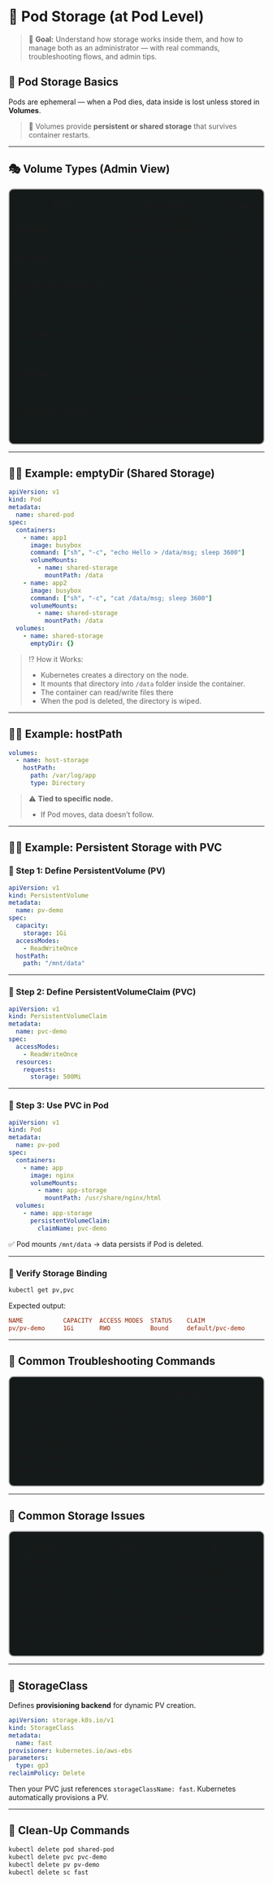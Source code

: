 # 💾 **Pod Storage** (**at Pod Level**)

> 🎯 **Goal:** Understand how storage works inside them, and how to manage both as an administrator — with real commands, troubleshooting flows, and admin tips.

## 📖 **Pod Storage Basics**

Pods are ephemeral — when a Pod dies, data inside is lost unless stored in **Volumes**.

> 💾 Volumes provide **persistent or shared storage** that survives container restarts.

---

## 🎭 **Volume Types** (Admin View)

<div align="center" style="background-color: #141a19ff;color: #a8a5a5ff; border-radius: 10px; border: 2px solid">

| Type                            | Description                                                                      | Scope         |
| ------------------------------- | -------------------------------------------------------------------------------- | ------------- |
| **emptyDir**                    | Temporary storage shared by containers in Pod                                    | Pod lifecycle |
| **hostPath**                    | Mount host node directory                                                        | Tied to node  |
| **persistentVolumeClaim (PVC)** | - Connects to cluster-wide storage (EBS, AzureDisk, etc.) </br> - PVC → PV → Pod | Persistent    |
| **CSI volumes**                 | - Provided by external storage drivers </br> - StorageClass → PVC → PV → Pod     | Persistent    |
| **configMap**                   | Mounts configuration data (stored in ETCD as Plain Text)                         | Read-only     |
| **configMap / secret**          | Mounts configuration data (Stored in ETCD as base64-encoded value)               | Read-only     |

</div>

---

## ✍🏻 **Example: emptyDir (Shared Storage)**

```yaml
apiVersion: v1
kind: Pod
metadata:
  name: shared-pod
spec:
  containers:
    - name: app1
      image: busybox
      command: ["sh", "-c", "echo Hello > /data/msg; sleep 3600"]
      volumeMounts:
        - name: shared-storage
          mountPath: /data
    - name: app2
      image: busybox
      command: ["sh", "-c", "cat /data/msg; sleep 3600"]
      volumeMounts:
        - name: shared-storage
          mountPath: /data
  volumes:
    - name: shared-storage
      emptyDir: {}
```

> ⁉️ How it Works:
>
> - Kubernetes creates a directory on the node.
> - It mounts that directory into `/data` folder inside the container.
> - The container can read/write files there
> - When the pod is deleted, the directory is wiped.

---

## ✍🏻 **Example: hostPath**

```yaml
volumes:
  - name: host-storage
    hostPath:
      path: /var/log/app
      type: Directory
```

> ⚠️ **Tied to specific node.**
>
> - If Pod moves, data doesn’t follow.

---

## ✍🏻 **Example: Persistent Storage with PVC**

### 🔹 Step 1: Define PersistentVolume (PV)

```yaml
apiVersion: v1
kind: PersistentVolume
metadata:
  name: pv-demo
spec:
  capacity:
    storage: 1Gi
  accessModes:
    - ReadWriteOnce
  hostPath:
    path: "/mnt/data"
```

---

### 🔹 Step 2: Define PersistentVolumeClaim (PVC)

```yaml
apiVersion: v1
kind: PersistentVolumeClaim
metadata:
  name: pvc-demo
spec:
  accessModes:
    - ReadWriteOnce
  resources:
    requests:
      storage: 500Mi
```

---

### 🔹 Step 3: Use PVC in Pod

```yaml
apiVersion: v1
kind: Pod
metadata:
  name: pv-pod
spec:
  containers:
    - name: app
      image: nginx
      volumeMounts:
        - name: app-storage
          mountPath: /usr/share/nginx/html
  volumes:
    - name: app-storage
      persistentVolumeClaim:
        claimName: pvc-demo
```

✅ Pod mounts `/mnt/data` → data persists if Pod is deleted.

---

### 🧩 Verify Storage Binding

```bash
kubectl get pv,pvc
```

Expected output:

```ini
NAME           CAPACITY  ACCESS MODES  STATUS    CLAIM
pv/pv-demo     1Gi       RWO           Bound     default/pvc-demo
```

---

## 🧰 **Common Troubleshooting Commands**

<div align="center" style="background-color: #141a19ff;color: #a8a5a5ff; border-radius: 10px; border: 2px solid">

| Task                     | Command                                          |
| ------------------------ | ------------------------------------------------ |
| Show volumes used by Pod | `kubectl describe pod <pod> \| grep -A3 Volumes` |
| List PV and PVC          | `kubectl get pv,pvc`                             |
| Check storageclass       | `kubectl get sc`                                 |
| Inspect binding          | `kubectl describe pvc <name>`                    |
| Remove stale PV          | `kubectl delete pv <name>`                       |

</div>

---

## 🔴 **Common Storage Issues**

<div align="center" style="background-color: #141a19ff;color: #a8a5a5ff; border-radius: 10px; border: 2px solid">

| Problem                       | Cause                        | Fix                               |
| ----------------------------- | ---------------------------- | --------------------------------- |
| PVC stuck in Pending          | No matching PV               | Create PV or correct StorageClass |
| PV Released but not Reclaimed | ReclaimPolicy set to Retain  | Manually delete PV                |
| Pod won’t start               | PVC not bound                | Check `kubectl describe pvc`      |
| Data lost after restart       | Used emptyDir instead of PVC | Use persistent volume             |

</div>

---

## 🧩 **StorageClass**

Defines **provisioning backend** for dynamic PV creation.

```yaml
apiVersion: storage.k8s.io/v1
kind: StorageClass
metadata:
  name: fast
provisioner: kubernetes.io/aws-ebs
parameters:
  type: gp3
reclaimPolicy: Delete
```

Then your PVC just references `storageClassName: fast`.
Kubernetes automatically provisions a PV.

---

## 📃 **Clean-Up Commands**

```bash
kubectl delete pod shared-pod
kubectl delete pvc pvc-demo
kubectl delete pv pv-demo
kubectl delete sc fast
```
